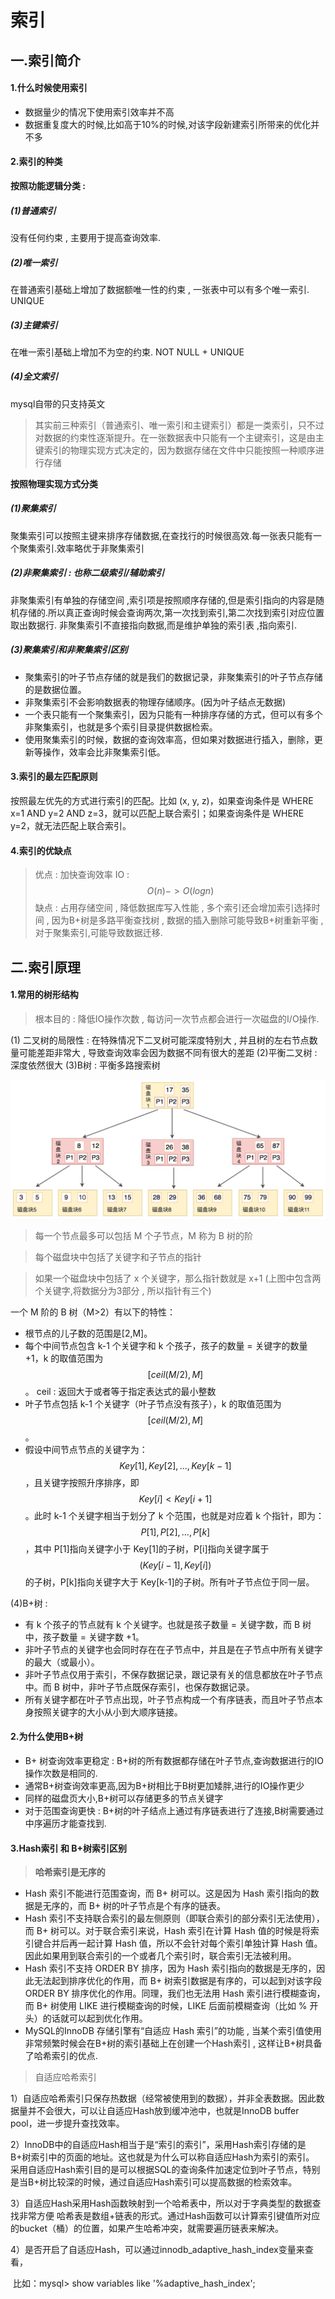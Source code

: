 # 索引

## 一.索引简介

#### 1.什么时候使用索引
- 数据量少的情况下使用索引效率并不高
- 数据重复度大的时候,比如高于10%的时候,对该字段新建索引所带来的优化并不多

#### 2.索引的种类
**按照功能逻辑分类 :** 
##### (1)普通索引
没有任何约束 , 主要用于提高查询效率.
##### (2)唯一索引
在普通索引基础上增加了数据额唯一性的约束 , 一张表中可以有多个唯一索引. UNIQUE
##### (3)主键索引
在唯一索引基础上增加不为空的约束. NOT NULL + UNIQUE
##### (4)全文索引
mysql自带的只支持英文


>其实前三种索引（普通索引、唯一索引和主键索引）都是一类索引，只不过对数据的约束性逐渐提升。在一张数据表中只能有一个主键索引，这是由主键索引的物理实现方式决定的，因为数据存储在文件中只能按照一种顺序进行存储

**按照物理实现方式分类**
##### (1)聚集索引
聚集索引可以按照主键来排序存储数据,在查找行的时候很高效.每一张表只能有一个聚集索引.效率略优于非聚集索引
##### (2)非聚集索引 : 也称二级索引/辅助索引
非聚集索引有单独的存储空间 ,索引项是按照顺序存储的,但是索引指向的内容是随机存储的.所以真正查询时候会查询两次,第一次找到索引,第二次找到索引对应位置取出数据行.
非聚集索引不直接指向数据,而是维护单独的索引表 ,指向索引.

##### (3)聚集索引和非聚集索引区别
- 聚集索引的叶子节点存储的就是我们的数据记录，非聚集索引的叶子节点存储的是数据位置。
- 非聚集索引不会影响数据表的物理存储顺序。(因为叶子结点无数据)
- 一个表只能有一个聚集索引，因为只能有一种排序存储的方式，但可以有多个非聚集索引，也就是多个索引目录提供数据检索。
- 使用聚集索引的时候，数据的查询效率高，但如果对数据进行插入，删除，更新等操作，效率会比非聚集索引低。

#### 3.索引的最左匹配原则
按照最左优先的方式进行索引的匹配。比如 (x, y, z)，如果查询条件是 WHERE x=1 AND y=2 AND z=3，就可以匹配上联合索引；如果查询条件是 WHERE y=2，就无法匹配上联合索引。

#### 4.索引的优缺点
> 优点 : 加快查询效率 IO : $$O(n) -> O(log n)$$
> 缺点 : 占用存储空间 , 降低数据库写入性能 , 多个索引还会增加索引选择时间 , 因为B+树是多路平衡查找树 , 数据的插入删除可能导致B+树重新平衡 ,对于聚集索引,可能导致数据迁移.

## 二.索引原理

#### 1.常用的树形结构
> 根本目的 : 降低IO操作次数 , 每访问一次节点都会进行一次磁盘的I/O操作.

(1) 二叉树的局限性 : 在特殊情况下二叉树可能深度特别大 , 并且树的左右节点数量可能差距非常大 , 导致查询效率会因为数据不同有很大的差距
(2)平衡二叉树 : 深度依然很大
(3)B树 : 平衡多路搜索树

![img](../../resources/sql/btree.jpg)

> 每一个节点最多可以包括 M 个子节点，M 称为 B 树的阶

> 每个磁盘块中包括了关键字和子节点的指针

> 如果一个磁盘块中包括了 x 个关键字，那么指针数就是 x+1 (上图中包含两个关键字,将数据分为3部分 , 所以指针有三个)

一个 M 阶的 B 树（M>2）有以下的特性：

- 根节点的儿子数的范围是[2,M]。
- 每个中间节点包含 k-1 个关键字和 k 个孩子，孩子的数量 = 关键字的数量 +1，k 的取值范围为$$[ceil(M/2), M]$$。 ceil : 返回大于或者等于指定表达式的最小整数
- 叶子节点包括 k-1 个关键字（叶子节点没有孩子），k 的取值范围为$$[ceil(M/2), M]$$。
- 假设中间节点节点的关键字为：$$Key[1], Key[2], …, Key[k-1]$$，且关键字按照升序排序，即 $$Key[i]<Key[i+1]$$。此时 k-1 个关键字相当于划分了 k 个范围，也就是对应着 k 个指针，即为：$$P[1], P[2], …, P[k]$$，其中 P[1]指向关键字小于 Key[1]的子树，P[i]指向关键字属于 $$(Key[i-1], Key[i]) $$的子树，P[k]指向关键字大于 Key[k-1]的子树。所有叶子节点位于同一层。

(4)B+树 : 

- 有 k 个孩子的节点就有 k 个关键字。也就是孩子数量 = 关键字数，而 B 树中，孩子数量 = 关键字数 +1。
- 非叶子节点的关键字也会同时存在在子节点中，并且是在子节点中所有关键字的最大（或最小）。
- 非叶子节点仅用于索引，不保存数据记录，跟记录有关的信息都放在叶子节点中。而 B 树中，非叶子节点既保存索引，也保存数据记录。
- 所有关键字都在叶子节点出现，叶子节点构成一个有序链表，而且叶子节点本身按照关键字的大小从小到大顺序链接。

#### 2.为什么使用B+树

- B+ 树查询效率更稳定 : B+树的所有数据都存储在叶子节点,查询数据进行的IO操作次数是相同的.
- 通常B+树查询效率更高,因为B+树相比于B树更加矮胖,进行的IO操作更少
- 同样的磁盘页大小,B+树可以存储更多的节点关键字
- 对于范围查询更快 : B+树的叶子结点上通过有序链表进行了连接,B树需要通过中序遍历才能查找到.


#### 3.Hash索引 和 B+树索引区别
> **哈希索引是无序的**
- Hash 索引不能进行范围查询，而 B+ 树可以。这是因为 Hash 索引指向的数据是无序的，而 B+ 树的叶子节点是个有序的链表。
- Hash 索引不支持联合索引的最左侧原则（即联合索引的部分索引无法使用），而 B+ 树可以。对于联合索引来说，Hash 索引在计算 Hash 值的时候是将索引键合并后再一起计算 Hash 值，所以不会针对每个索引单独计算 Hash 值。因此如果用到联合索引的一个或者几个索引时，联合索引无法被利用。
- Hash 索引不支持 ORDER BY 排序，因为 Hash 索引指向的数据是无序的，因此无法起到排序优化的作用，而 B+ 树索引数据是有序的，可以起到对该字段 ORDER BY 排序优化的作用。同理，我们也无法用 Hash 索引进行模糊查询，而 B+ 树使用 LIKE 进行模糊查询的时候，LIKE 后面前模糊查询（比如 % 开头）的话就可以起到优化作用。
- MySQL的InnoDB 存储引擎有“自适应 Hash 索引”的功能 , 当某个索引值使用非常频繁时候会在B+树的索引基础上在创建一个Hash索引 , 这样让B+树具备了哈希索引的优点.

> 自适应哈希索引

​	1）自适应哈希索引只保存热数据（经常被使用到的数据），并非全表数据。因此数据量并不会很大，可以让自适应Hash放到缓冲池中，也就是InnoDB buffer pool，进一步提升查找效率。

​	2）InnoDB中的自适应Hash相当于是“索引的索引”，采用Hash索引存储的是B+树索引中的页面的地址。这也就是为什么可以称自适应Hash为索引的索引。
采用自适应Hash索引目的是可以根据SQL的查询条件加速定位到叶子节点，特别是当B+树比较深的时候，通过自适应Hash索引可以提高数据的检索效率。

​	3）自适应Hash采用Hash函数映射到一个哈希表中，所以对于字典类型的数据查找非常方便
哈希表是数组+链表的形式。通过Hash函数可以计算索引键值所对应的bucket（桶）的位置，如果产生哈希冲突，就需要遍历链表来解决。

​	4）是否开启了自适应Hash，可以通过innodb_adaptive_hash_index变量来查看，

​	比如：mysql> show variables like '%adaptive_hash_index';


